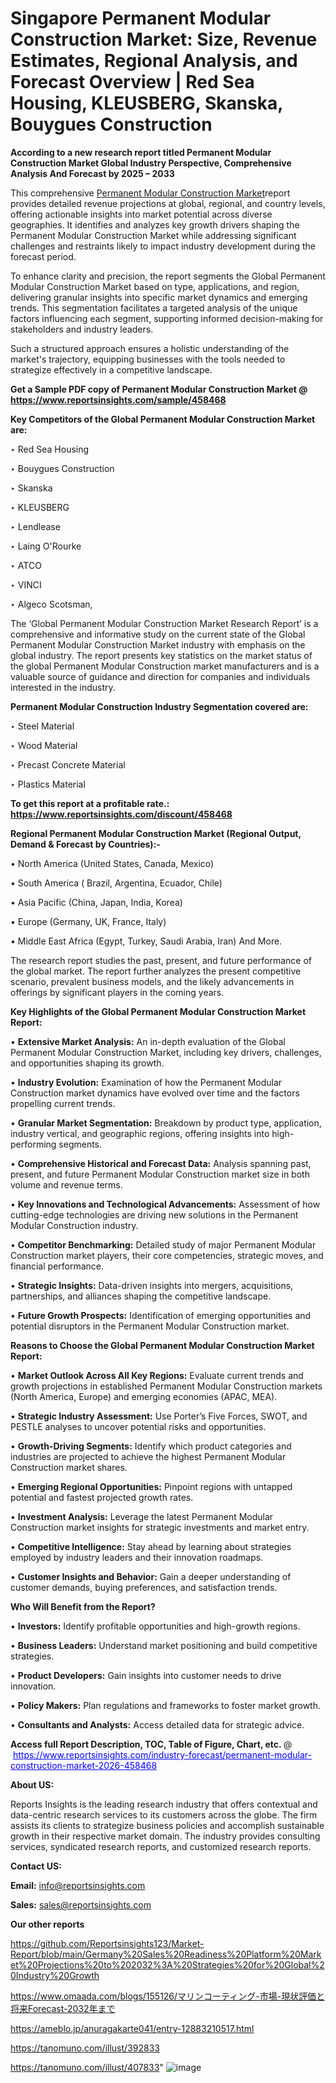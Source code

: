 # Singapore Permanent Modular Construction Market: Size, Revenue Estimates, Regional Analysis, and Forecast Overview | Red Sea Housing, KLEUSBERG, Skanska, Bouygues Construction

<strong>According to a new research report titled Permanent Modular Construction Market Global Industry Perspective, Comprehensive Analysis And Forecast by 2025 – 2033</strong>

This comprehensive <a href=https://www.reportsinsights.com/sample/458468>Permanent Modular Construction Market</a>report provides detailed revenue projections at global, regional, and country levels, offering actionable insights into market potential across diverse geographies. It identifies and analyzes key growth drivers shaping the Permanent Modular Construction Market while addressing significant challenges and restraints likely to impact industry development during the forecast period.

To enhance clarity and precision, the report segments the Global Permanent Modular Construction Market based on type, applications, and region, delivering granular insights into specific market dynamics and emerging trends. This segmentation facilitates a targeted analysis of the unique factors influencing each segment, supporting informed decision-making for stakeholders and industry leaders.

Such a structured approach ensures a holistic understanding of the market's trajectory, equipping businesses with the tools needed to strategize effectively in a competitive landscape.

<strong>Get a Sample PDF copy of Permanent Modular Construction Market </strong><strong>@<a href=https://www.reportsinsights.com/sample/458468 style=color:#0000ff;> https://www.reportsinsights.com/sample/458468</a></strong></font>

<strong>Key Competitors of the Global Permanent Modular Construction Market are:</strong>

‣ Red Sea Housing

‣ Bouygues Construction

‣ Skanska

‣ KLEUSBERG

‣ Lendlease

‣ Laing O'Rourke

‣ ATCO

‣ VINCI

‣ Algeco Scotsman,

The ‘Global Permanent Modular Construction Market Research Report’ is a comprehensive and informative study on the current state of the Global Permanent Modular Construction Market industry with emphasis on the global industry. The report presents key statistics on the market status of the global Permanent Modular Construction market manufacturers and is a valuable source of guidance and direction for companies and individuals interested in the industry.

<strong>Permanent Modular Construction Industry Segmentation covered are:</strong>

‣ Steel Material

‣ Wood Material

‣ Precast Concrete Material

‣ Plastics Material

<strong>To get this report at a profitable rate.: <a href=https://www.reportsinsights.com/discount/458468 style=color:#0000ff;>https://www.reportsinsights.com/discount/458468</a></strong></font>

<strong>Regional Permanent Modular Construction Market (Regional Output, Demand &amp; Forecast by Countries):-</strong>

• North America (United States, Canada, Mexico)

• South America ( Brazil, Argentina, Ecuador, Chile)

• Asia Pacific (China, Japan, India, Korea)

• Europe (Germany, UK, France, Italy)

• Middle East Africa (Egypt, Turkey, Saudi Arabia, Iran) And More.

The research report studies the past, present, and future performance of the global market. The report further analyzes the present competitive scenario, prevalent business models, and the likely advancements in offerings by significant players in the coming years.

<strong>Key Highlights of the Global Permanent Modular Construction Market Report:</strong>

• <strong>Extensive Market Analysis:</strong> An in-depth evaluation of the Global Permanent Modular Construction Market, including key drivers, challenges, and opportunities shaping its growth.

• <strong>Industry Evolution:</strong> Examination of how the Permanent Modular Construction market dynamics have evolved over time and the factors propelling current trends.

• <strong>Granular Market Segmentation:</strong> Breakdown by product type, application, industry vertical, and geographic regions, offering insights into high-performing segments.

• <strong>Comprehensive Historical and Forecast Data:</strong> Analysis spanning past, present, and future Permanent Modular Construction market size in both volume and revenue terms.

• <strong>Key Innovations and Technological Advancements:</strong> Assessment of how cutting-edge technologies are driving new solutions in the Permanent Modular Construction industry.

• <strong>Competitor Benchmarking:</strong> Detailed study of major Permanent Modular Construction market players, their core competencies, strategic moves, and financial performance.

• <strong>Strategic Insights:</strong> Data-driven insights into mergers, acquisitions, partnerships, and alliances shaping the competitive landscape.

• <strong>Future Growth Prospects:</strong> Identification of emerging opportunities and potential disruptors in the Permanent Modular Construction market.

<strong>Reasons to Choose the Global Permanent Modular Construction Market Report:</strong>

• <strong>Market Outlook Across All Key Regions:</strong> Evaluate current trends and growth projections in established Permanent Modular Construction markets (North America, Europe) and emerging economies (APAC, MEA).

• <strong>Strategic Industry Assessment:</strong> Use Porter’s Five Forces, SWOT, and PESTLE analyses to uncover potential risks and opportunities.

• <strong>Growth-Driving Segments:</strong> Identify which product categories and industries are projected to achieve the highest Permanent Modular Construction market shares.

• <strong>Emerging Regional Opportunities:</strong> Pinpoint regions with untapped potential and fastest projected growth rates.

• <strong>Investment Analysis:</strong> Leverage the latest Permanent Modular Construction market insights for strategic investments and market entry.

• <strong>Competitive Intelligence:</strong> Stay ahead by learning about strategies employed by industry leaders and their innovation roadmaps.

• <strong>Customer Insights and Behavior:</strong> Gain a deeper understanding of customer demands, buying preferences, and satisfaction trends.

<strong>Who Will Benefit from the Report?</strong>

• <strong>Investors:</strong> Identify profitable opportunities and high-growth regions.

• <strong>Business Leaders:</strong> Understand market positioning and build competitive strategies.

• <strong>Product Developers:</strong> Gain insights into customer needs to drive innovation.

• <strong>Policy Makers:</strong> Plan regulations and frameworks to foster market growth.

• <strong>Consultants and Analysts:</strong> Access detailed data for strategic advice.
</ul>
<strong>Access full Report Description, TOC, Table of Figure, Chart, etc. </strong>@  <a href=https://www.reportsinsights.com/industry-forecast/permanent-modular-construction-market-2026-458468 style=color:#0000ff;>https://www.reportsinsights.com/industry-forecast/permanent-modular-construction-market-2026-458468</a></font>

<strong><strong>About US</strong>:</strong>

Reports Insights is the leading research industry that offers contextual and data-centric research services to its customers across the globe. The firm assists its clients to strategize business policies and accomplish sustainable growth in their respective market domain. The industry provides consulting services, syndicated research reports, and customized research reports.

<strong>Contact US:</strong>

<p class=""""><b>Email:</b> <a href=mailto:info@reportsinsights.com>info@reportsinsights.com</a></p>
<p class=""""><b>Sales:</b> <a href=mailto:sales@reportsinsights.com>sales@reportsinsights.com</a></p>

<strong>Our other reports</strong>

<a href=https://github.com/Reportsinsights123/Market-Report/blob/main/Germany%20Sales%20Readiness%20Platform%20Market%20Projections%20to%202032%3A%20Strategies%20for%20Global%20Industry%20Growth>https://github.com/Reportsinsights123/Market-Report/blob/main/Germany%20Sales%20Readiness%20Platform%20Market%20Projections%20to%202032%3A%20Strategies%20for%20Global%20Industry%20Growth</a>

<a href=https://www.omaada.com/blogs/155126/マリンコーティング-市場-現状評価と将来Forecast-2032年まで>https://www.omaada.com/blogs/155126/マリンコーティング-市場-現状評価と将来Forecast-2032年まで</a>

<a href=https://ameblo.jp/anuragakarte041/entry-12883210517.html>https://ameblo.jp/anuragakarte041/entry-12883210517.html</a>

<a href=https://tanomuno.com/illust/392833>https://tanomuno.com/illust/392833</a>

<a href=https://tanomuno.com/illust/407833>https://tanomuno.com/illust/407833</a>"
![image](https://github.com/user-attachments/assets/7124865d-70f1-4f58-a216-a484293bb666)
